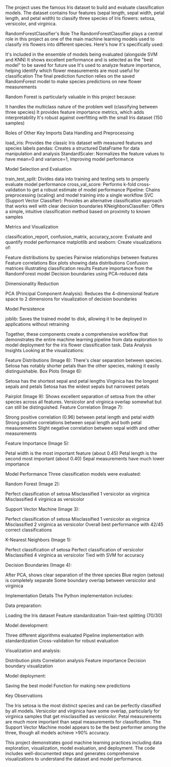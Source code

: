 The project uses the famous Iris dataset to build and evaluate classification models. The dataset contains four features (sepal length, sepal width, petal length, and petal width) to classify three species of Iris flowers: setosa, versicolor, and virginica.


RandomForestClassifier's Role
The RandomForestClassifier plays a central role in this project as one of the main machine learning models used to classify iris flowers into different species. Here's how it's specifically used:

It's included in the ensemble of models being evaluated (alongside SVM and KNN)
It shows excellent performance and is selected as the "best model" to be saved for future use
It's used to analyze feature importance, helping identify which flower measurements are most useful for classification
The final prediction function relies on the saved RandomForest model to make species predictions on new flower measurements

Random Forest is particularly valuable in this project because:

It handles the multiclass nature of the problem well (classifying between three species)
It provides feature importance metrics, which adds interpretability
It's robust against overfitting with the small Iris dataset (150 samples)

Roles of Other Key Imports
Data Handling and Preprocessing

load_iris: Provides the classic Iris dataset with measured features and species labels
pandas: Creates a structured DataFrame for data manipulation and analysis
StandardScaler: Normalizes the feature values to have mean=0 and variance=1, improving model performance

Model Selection and Evaluation

train_test_split: Divides data into training and testing sets to properly evaluate model performance
cross_val_score: Performs k-fold cross-validation to get a robust estimate of model performance
Pipeline: Chains preprocessing (scaling) and model training into a single workflow
SVC (Support Vector Classifier): Provides an alternative classification approach that works well with clear decision boundaries
KNeighborsClassifier: Offers a simple, intuitive classification method based on proximity to known samples

Metrics and Visualization

classification_report, confusion_matrix, accuracy_score: Evaluate and quantify model performance
matplotlib and seaborn: Create visualizations of:

Feature distributions by species
Pairwise relationships between features
Feature correlations
Box plots showing data distributions
Confusion matrices illustrating classification results
Feature importance from the RandomForest model
Decision boundaries using PCA-reduced data



Dimensionality Reduction

PCA (Principal Component Analysis): Reduces the 4-dimensional feature space to 2 dimensions for visualization of decision boundaries

Model Persistence

joblib: Saves the trained model to disk, allowing it to be deployed in applications without retraining

Together, these components create a comprehensive workflow that demonstrates the entire machine learning pipeline from data exploration to model deployment for the iris flower classification task.
Data Analysis Insights
Looking at the visualizations:

Feature Distributions (Image 8): There's clear separation between species. Setosa has notably shorter petals than the other species, making it easily distinguishable.
Box Plots (Image 6):

Setosa has the shortest sepal and petal lengths
Virginica has the longest sepals and petals
Setosa has the widest sepals but narrowest petals


Pairplot (Image 9): Shows excellent separation of setosa from the other species across all features. Versicolor and virginica overlap somewhat but can still be distinguished.
Feature Correlation (Image 7):

Strong positive correlation (0.96) between petal length and petal width
Strong positive correlations between sepal length and both petal measurements
Slight negative correlation between sepal width and other measurements


Feature Importance (Image 5):

Petal width is the most important feature (about 0.45)
Petal length is the second most important (about 0.40)
Sepal measurements have much lower importance



Model Performance
Three classification models were evaluated:

Random Forest (Image 2):

Perfect classification of setosa
Misclassified 1 versicolor as virginica
Misclassified 4 virginica as versicolor


Support Vector Machine (Image 3):

Perfect classification of setosa
Misclassified 1 versicolor as virginica
Misclassified 2 virginica as versicolor
Overall best performance with 42/45 correct classifications


K-Nearest Neighbors (Image 1):

Perfect classification of setosa
Perfect classification of versicolor
Misclassified 4 virginica as versicolor
Tied with SVM for accuracy


Decision Boundaries (Image 4):

After PCA, shows clear separation of the three species
Blue region (setosa) is completely separate
Some boundary overlap between versicolor and virginica



Implementation Details
The Python implementation includes:

Data preparation:

Loading the Iris dataset
Feature standardization
Train-test splitting (70/30)


Model development:

Three different algorithms evaluated
Pipeline implementation with standardization
Cross-validation for robust evaluation


Visualization and analysis:

Distribution plots
Correlation analysis
Feature importance
Decision boundary visualization


Model deployment:

Saving the best model
Function for making new predictions



Key Observations

The Iris setosa is the most distinct species and can be perfectly classified by all models.
Versicolor and virginica have some overlap, particularly for virginica samples that get misclassified as versicolor.
Petal measurements are much more important than sepal measurements for classification.
The Support Vector Machine model appears to be the best performer among the three, though all models achieve >90% accuracy.

This project demonstrates good machine learning practices including data exploration, visualization, model evaluation, and deployment. The code includes well-documented steps and generates comprehensive visualizations to understand the dataset and model performance.
